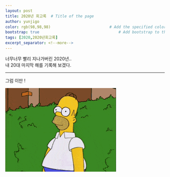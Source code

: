 ```yaml
---
layout: post
title: 2020년 회고록  # Title of the page
author: yunjigo                   
color: rgb(98,98,98)                          # Add the specified color as feature image, and change link colors in post
bootstrap: true                                   # Add bootstrap to the page
tags: [2020,2020년회고록]
excerpt_separator: <!--more-->
---
```


너무너무 빨리 지나가버린 2020년..  
내 20대 마지막 해를 기록해 보겠다.

 <!--more-->

----

그럼 이만 ! 


  
![Image Alt bye](/img/bye.gif)


```
```
